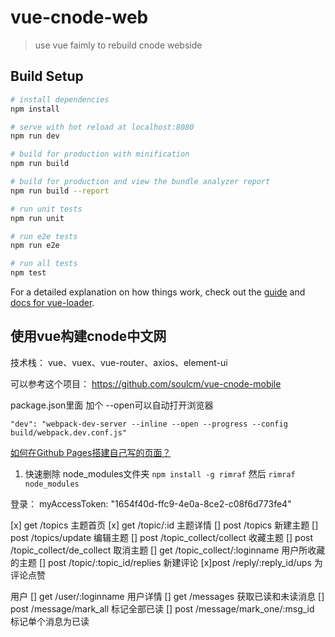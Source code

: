 # vue-cnode-web

> use vue faimly to rebuild cnode webside

## Build Setup

``` bash
# install dependencies
npm install

# serve with hot reload at localhost:8080
npm run dev

# build for production with minification
npm run build

# build for production and view the bundle analyzer report
npm run build --report

# run unit tests
npm run unit

# run e2e tests
npm run e2e

# run all tests
npm test
```

For a detailed explanation on how things work, check out the [guide](http://vuejs-templates.github.io/webpack/) and [docs for vue-loader](http://vuejs.github.io/vue-loader).


## 使用vue构建cnode中文网

  技术栈： vue、vuex、vue-router、axios、element-ui


  可以参考这个项目： https://github.com/soulcm/vue-cnode-mobile

  package.json里面  加个 --open可以自动打开浏览器

  `"dev": "webpack-dev-server --inline --open --progress --config build/webpack.dev.conf.js"`


  [如何在Github Pages搭建自己写的页面？](https://www.cnblogs.com/lijiayi/p/githubpages.html)

  1. 快速删除 node_modules文件夹
  `npm install -g rimraf` 然后 `rimraf node_modules`

  登录： myAccessToken: "1654f40d-ffc9-4e0a-8ce2-c08f6d773fe4"



[x] get /topics 主题首页
[x] get /topic/:id 主题详情
[] post /topics 新建主题
[] post /topics/update 编辑主题
[] post /topic_collect/collect 收藏主题
[] post /topic_collect/de_collect 取消主题
[] get /topic_collect/:loginname 用户所收藏的主题
[] post /topic/:topic_id/replies 新建评论
[x]post /reply/:reply_id/ups 为评论点赞


用户
[] get /user/:loginname 用户详情
[] get /messages 获取已读和未读消息
[] post /message/mark_all 标记全部已读
[] post /message/mark_one/:msg_id 标记单个消息为已读